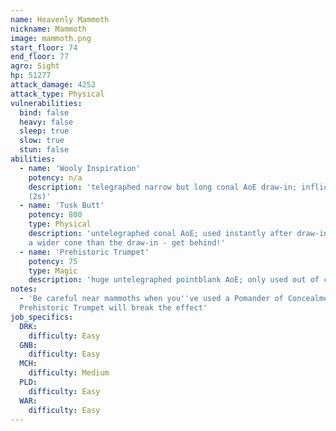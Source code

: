 ```yaml
---
name: Heavenly Mammoth
nickname: Mammoth
image: mammoth.png
start_floor: 74
end_floor: 77
agro: Sight
hp: 51277
attack_damage: 4252
attack_type: Physical
vulnerabilities:
  bind: false
  heavy: false
  sleep: true
  slow: true
  stun: false
abilities:
  - name: 'Wooly Inspiration'
    potency: n/a
    description: 'telegraphed narrow but long conal AoE draw-in; inflicts stun
    (2s)'
  - name: 'Tusk Butt'
    potency: 800
    type: Physical
    description: 'untelegraphed conal AoE; used instantly after draw-in, but is
    a wider cone than the draw-in - get behind!'
  - name: 'Prehistoric Trumpet'
    potency: 75
    type: Magic
    description: 'huge untelegraphed pointblank AoE; only used out of combat'
notes:
  - 'Be careful near mammoths when you''ve used a Pomander of Concealment, as
  Prehistoric Trumpet will break the effect'
job_specifics:
  DRK:
    difficulty: Easy
  GNB:
    difficulty: Easy
  MCH:
    difficulty: Medium
  PLD:
    difficulty: Easy
  WAR:
    difficulty: Easy
---
```

